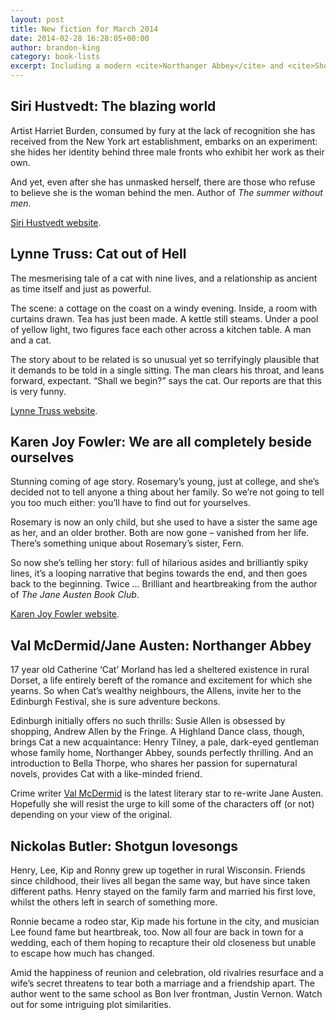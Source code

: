 ```yaml
---
layout: post
title: New fiction for March 2014
date: 2014-02-28 16:28:05+00:00
author: brandon-king
category: book-lists
excerpt: Including a modern <cite>Northanger Abbey</cite> and <cite>Shotgun Lovesongs</cite>, a reunion story set in a Bon Iver&#8211;esque Wisconsin.
---
```

## Siri Hustvedt: The blazing world

Artist Harriet Burden, consumed by fury at the lack of recognition she has received from the New York art establishment, embarks on an experiment: she hides her identity behind three male fronts who exhibit her work as their own.

And yet, even after she has unmasked herself, there are those who refuse to believe she is the woman behind the men. Author of <cite>The summer without men</cite>.

[Siri Hustvedt website](http://sirihustvedt.net/).

## Lynne Truss: Cat out of Hell

The mesmerising tale of a cat with nine lives, and a relationship as ancient as time itself and just as powerful.

The scene: a cottage on the coast on a windy evening. Inside, a room with curtains drawn. Tea has just been made. A kettle still steams. Under a pool of yellow light, two figures face each other across a kitchen table. A man and a cat.

The story about to be related is so unusual yet so terrifyingly plausible that it demands to be told in a single sitting. The man clears his throat, and leans forward, expectant. “Shall we begin?” says the cat. Our reports are that this is very funny.

[Lynne Truss website](http://www.lynnetruss.com/).

## Karen Joy Fowler: We are all completely beside ourselves

Stunning coming of age story. Rosemary&#8217;s young, just at college, and she&#8217;s decided not to tell anyone a thing about her family. So we&#8217;re not going to tell you too much either: you&#8217;ll have to find out for yourselves.

Rosemary is now an only child, but she used to have a sister the same age as her, and an older brother. Both are now gone – vanished from her life. There&#8217;s something unique about Rosemary&#8217;s sister, Fern.

So now she&#8217;s telling her story: full of hilarious asides and brilliantly spiky lines, it&#8217;s a looping narrative that begins towards the end, and then goes back to the beginning. Twice … Brilliant and heartbreaking from the author of <cite>The Jane Austen Book Club</cite>.

[Karen Joy Fowler website](http://karenjoyfowler.com/).

## Val McDermid/Jane Austen: Northanger Abbey

17 year old Catherine &#8216;Cat&#8217; Morland has led a sheltered existence in rural Dorset, a life entirely bereft of the romance and excitement for which she yearns. So when Cat&#8217;s wealthy neighbours, the Allens, invite her to the Edinburgh Festival, she is sure adventure beckons.

Edinburgh initially offers no such thrills: Susie Allen is obsessed by shopping, Andrew Allen by the Fringe. A Highland Dance class, though, brings Cat a new acquaintance: Henry Tilney, a pale, dark-eyed gentleman whose family home, Northanger Abbey, sounds perfectly thrilling. And an introduction to Bella Thorpe, who shares her passion for supernatural novels, provides Cat with a like-minded friend.

Crime writer [Val McDermid](http://www.valmcdermid.com/) is the latest literary star to re-write Jane Austen. Hopefully she will resist the urge to kill some of the characters off (or not) depending on your view of the original.

## Nickolas Butler: Shotgun lovesongs

Henry, Lee, Kip and Ronny grew up together in rural Wisconsin. Friends since childhood, their lives all began the same way, but have since taken different paths. Henry stayed on the family farm and married his first love, whilst the others left in search of something more.

Ronnie became a rodeo star, Kip made his fortune in the city, and musician Lee found fame but heartbreak, too. Now all four are back in town for a wedding, each of them hoping to recapture their old closeness but unable to escape how much has changed.

Amid the happiness of reunion and celebration, old rivalries resurface and a wife&#8217;s secret threatens to tear both a marriage and a friendship apart. The author went to the same school as Bon Iver frontman, Justin Vernon. Watch out for some intriguing plot similarities.
